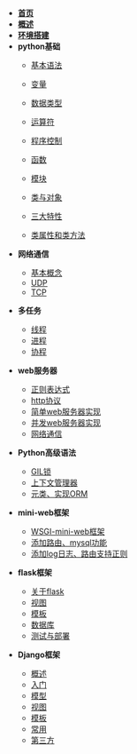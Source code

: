 * [**首页**](README.md)
* [**概述**](1.概述/summary.md)
* [**环境搭建**](2.环境搭建/环境搭建.md)
* **python基础**
  * [基本语法](3.基础/1.基本语法.md)
  * [变量](3.基础/2.变量.md)
  * [数据类型](3.基础/3.数据类型.md)
  * [运算符](3.基础/4.运算符.md)
  * [程序控制](3.基础/5.程序控制.md)
  * [函数](3.基础/6.函数.md)
  * [模块](3.基础/7.模块.md)
  
  * [类与对象](oo/1.md)
  * [三大特性](oo/2.md)
  * [类属性和类方法](oo/3.md)

- **网络通信**
  - [基本概念](network/network_1.md)
  - [UDP](network/network_2.md)
  - [TCP](network/network_3.md)
- **多任务**
  - [线程](multi/multi_2.md)
  - [进程](multi/multi_1.md)
  - [协程](multi/multi_3.md)

- **web服务器**
  - [正则表达式](web/web_1.md)
  - [http协议](web/web_2.md)
  - [简单web服务器实现](web/web_3.md)
  - [并发web服务器实现](web/web_4.md)
  - [网络通信](web/web_5.md)

- **Python高级语法**
  - [GIL锁](senior/senior_1.md)
  - [上下文管理器](senior/senior_2.md)
  - [元类、实现ORM](senior/senior_3.md)
  
- **mini-web框架**
  - [WSGI-mini-web框架](mini-web/mini-web_01.md)
  - [添加路由、mysql功能](mini-web/mini-web_02.md)
  - [添加log日志、路由支持正则](mini-web/mini-web_03.md)

- **flask框架**
  - [关于flask](flask/flask_01.md)
  - [视图](flask/flask_02.md)
  - [模板](flask/flask_03.md)
  - [数据库](flask/flask_04.md)
  - [测试与部署](flask/flask_05.md)

- **Django框架**
  - [概述](6.框架/django/概述.md)
  - [入门](6.框架/django/入门.md)
  - [模型](6.框架/django/模型.md)
  - [视图](6.框架/django/视图.md)
  - [模板](6.框架/django/模板.md)
  - [常用](6.框架/django/常用.md)
  - [第三方](6.框架/django/第三方.md)


